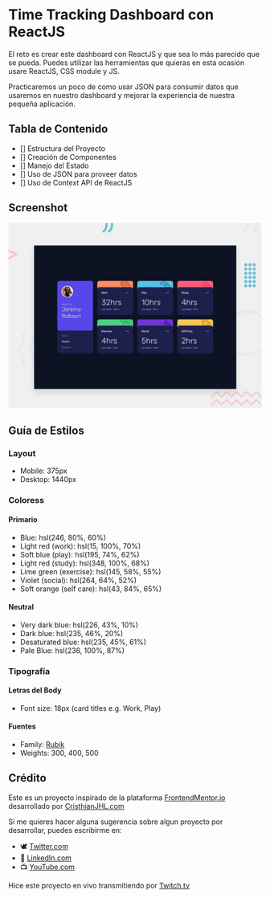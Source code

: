 # Time Tracking Dashboard con ReactJS

El reto es crear este dashboard con ReactJS y que sea lo más parecido que se pueda. Puedes utilizar las herramientas que quieras en esta ocasión usare ReactJS, CSS module y JS.

Practicaremos un poco de como usar JSON para consumir datos que usaremos en nuestro dashboard y mejorar la experiencia de nuestra pequeña aplicación.

## Tabla de Contenido

- [] Estructura del Proyecto
- [] Creación de Componentes
- [] Manejo del Estado
- [] Uso de JSON para proveer datos
- [] Uso de Context API de ReactJS

## Screenshot

![Time Tracking Dashboard](./public/design/desktop-preview.jpg)

## Guía de Estilos

### Layout

- Mobile: 375px
- Desktop: 1440px

### Coloress

#### Primario

- Blue: hsl(246, 80%, 60%)
- Light red (work): hsl(15, 100%, 70%)
- Soft blue (play): hsl(195, 74%, 62%)
- Light red (study): hsl(348, 100%, 68%)
- Lime green (exercise): hsl(145, 58%, 55%)
- Violet (social): hsl(264, 64%, 52%)
- Soft orange (self care): hsl(43, 84%, 65%)

#### Neutral

- Very dark blue: hsl(226, 43%, 10%)
- Dark blue: hsl(235, 46%, 20%)
- Desaturated blue: hsl(235, 45%, 61%)
- Pale Blue: hsl(236, 100%, 87%)

### Tipografía

#### Letras del Body

- Font size: 18px (card titles e.g. Work, Play)

#### Fuentes

- Family: [Rubik](https://fonts.google.com/specimen/Rubik)
- Weights: 300, 400, 500

## Crédito

Este es un proyecto inspirado de la plataforma [FrontendMentor.io](https://www.frontendmentor.io/challenges/time-tracking-dashboard-UIQ7167Jw/hub/time-tracking-dashboard-ry34lbGVq) desarrollado por [CristhianJHL.com](https://cristhianjhl.com?utm_source=github&utm_medium=referrer&utm_campaign=time_tracking_dashboard)

Si me quieres hacer alguna sugerencia sobre algun proyecto por desarrollar, puedes escribirme en:

- 🕊 [Twitter.com](https://twitter.com/cristhianjhlweb)
- 📘 [LinkedIn.com](https://www.linkedin.com/in/cristhianjhl/)
- 📺 [YouTube.com](https://www.youtube.com/channel/UCHAghHz0ytlb7OthFRJRg7Q)

Hice este proyecto en vivo transmitiendo por [Twitch.tv](https://twitch.tv/ihasaku)